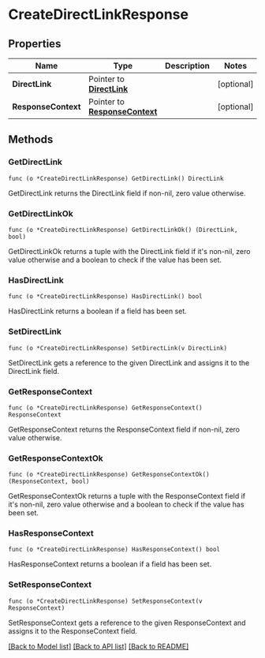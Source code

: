 # CreateDirectLinkResponse

## Properties

Name | Type | Description | Notes
------------ | ------------- | ------------- | -------------
**DirectLink** | Pointer to [**DirectLink**](DirectLink.md) |  | [optional] 
**ResponseContext** | Pointer to [**ResponseContext**](ResponseContext.md) |  | [optional] 

## Methods

### GetDirectLink

`func (o *CreateDirectLinkResponse) GetDirectLink() DirectLink`

GetDirectLink returns the DirectLink field if non-nil, zero value otherwise.

### GetDirectLinkOk

`func (o *CreateDirectLinkResponse) GetDirectLinkOk() (DirectLink, bool)`

GetDirectLinkOk returns a tuple with the DirectLink field if it's non-nil, zero value otherwise
and a boolean to check if the value has been set.

### HasDirectLink

`func (o *CreateDirectLinkResponse) HasDirectLink() bool`

HasDirectLink returns a boolean if a field has been set.

### SetDirectLink

`func (o *CreateDirectLinkResponse) SetDirectLink(v DirectLink)`

SetDirectLink gets a reference to the given DirectLink and assigns it to the DirectLink field.

### GetResponseContext

`func (o *CreateDirectLinkResponse) GetResponseContext() ResponseContext`

GetResponseContext returns the ResponseContext field if non-nil, zero value otherwise.

### GetResponseContextOk

`func (o *CreateDirectLinkResponse) GetResponseContextOk() (ResponseContext, bool)`

GetResponseContextOk returns a tuple with the ResponseContext field if it's non-nil, zero value otherwise
and a boolean to check if the value has been set.

### HasResponseContext

`func (o *CreateDirectLinkResponse) HasResponseContext() bool`

HasResponseContext returns a boolean if a field has been set.

### SetResponseContext

`func (o *CreateDirectLinkResponse) SetResponseContext(v ResponseContext)`

SetResponseContext gets a reference to the given ResponseContext and assigns it to the ResponseContext field.


[[Back to Model list]](../README.md#documentation-for-models) [[Back to API list]](../README.md#documentation-for-api-endpoints) [[Back to README]](../README.md)


